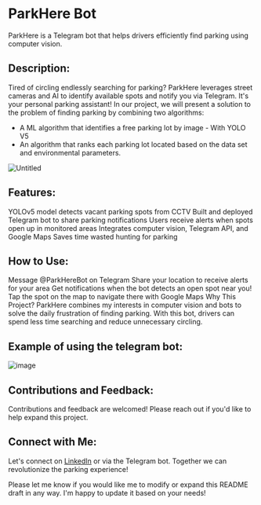 

# ParkHere Bot
ParkHere is a Telegram bot that helps drivers efficiently find parking using computer vision.

## Description:
Tired of circling endlessly searching for parking? ParkHere leverages street cameras and AI to identify available spots and notify you via Telegram. It's your personal parking assistant!
In our project, we will present a solution to the problem of finding parking by combining two algorithms:

- A ML algorithm that identifies a free parking lot by image - With YOLO V5
- An algorithm that ranks each parking lot located based on the data set and environmental parameters.
 
 
![Untitled](https://user-images.githubusercontent.com/12784722/232392814-9e896d05-69f8-47ba-a443-eb44d05c8029.jpg)
 
 
## Features:
YOLOv5 model detects vacant parking spots from CCTV
Built and deployed Telegram bot to share parking notifications
Users receive alerts when spots open up in monitored areas
Integrates computer vision, Telegram API, and Google Maps
Saves time wasted hunting for parking

## How to Use: 
Message @ParkHereBot on Telegram
Share your location to receive alerts for your area
Get notifications when the bot detects an open spot near you!
Tap the spot on the map to navigate there with Google Maps
Why This Project?
ParkHere combines my interests in computer vision and bots to solve the daily frustration of finding parking. With this bot, drivers can spend less time searching and reduce unnecessary circling.


## Example of using the telegram bot:

![image](https://github.com/talco318/ParkHere_FinalProject/assets/12784722/d3557c93-65c9-48f2-ab22-6001bc08201e)



## Contributions and Feedback: 
Contributions and feedback are welcomed! Please reach out if you'd like to help expand this project.

## Connect with Me: 
Let's connect on [LinkedIn](https://www.linkedin.com/in/talco318/ "Tal Cohen in LinkedIn") or via the Telegram bot. Together we can revolutionize the parking experience!

Please let me know if you would like me to modify or expand this README draft in any way. I'm happy to update it based on your needs!
